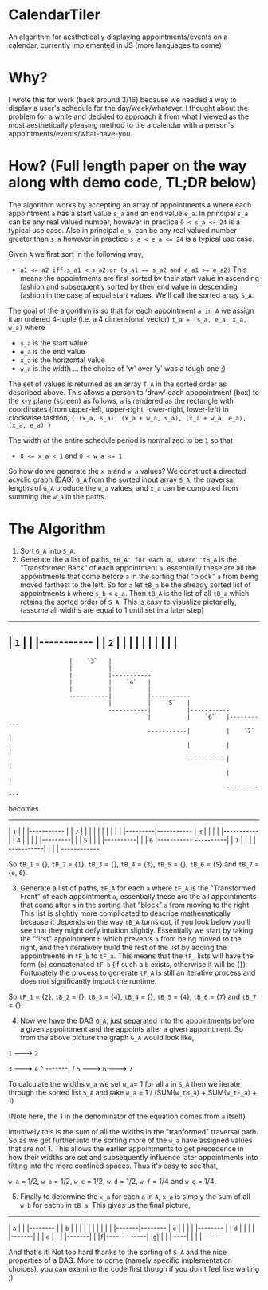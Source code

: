 # CalendarTiler
An algorithm for aesthetically displaying appointments/events on a calendar, currently implemented in JS (more languages to come)

# Why?
I wrote this for work (back around 3/16) because we needed a way to display a user's schedule for the day/week/whatever. I thought about the problem for a while and decided to approach it from what I viewed as the most aesthetically pleasing method to tile a calendar with a person's appointments/events/what-have-you.

# How? (Full length paper on the way along with demo code, TL;DR below)
The algorithm works by accepting an array of appointments `A` where each appointment `a` has a start value `s_a` and an end value `e_a`. In principal `s_a` can be any real valued number, however in practice `0 < s_a <= 24` is a typical use case. Also in principal `e_a`, can be any real valued number greater than `s_a` however in practice `s_a < e_a <= 24` is a typical use case. 

Given `A` we first sort in the following way,
* `a1 <= a2 iff s_a1 < s_a2 or (s_a1 == s_a2 and e_a1 >= e_a2)`
This means the appointments are first sorted by their start value in ascending fashion and subsequently sorted by their end value in descending fashion in the case of equal start values. We'll call the sorted array `S_A`.

The goal of the algorithm is so that for each appointment `a in A` we assign it an ordered 4-tuple (i.e. a 4 dimensional vector) `t_a = (s_a, e_a, x_a, w_a)` where
* `s_a` is the start value
* `e_a` is the end value
* `x_a` is the horizontal value
* `w_a` is the width ... the choice of 'w' over 'y' was a tough one ;)

The set of values is returned as an array `T_A` in the sorted order as described above. This allows a person to 'draw' each apppointment (box) to the x-y plane (screen) as follows, `a` is rendered as the rectangle with coordinates (from upper-left, upper-right, lower-right, lower-left) in clockwise fashion, `{ (x_a, s_a), (x_a + w_a, s_a), (x_a + w_a, e_a), (x_a, e_a) }`

The width of the entire schedule period is normalized to be `1` so that
* `0 <= x_a < 1` and `0 < w_a <= 1`

So how do we generate the `x_a` and `w_a` values? We construct a directed acyclic graph (DAG) `G_A` from the sorted input array `S_A`, the traversal lengths of `G_A` produce the `w_a` values, and `x_a` can be computed from summing the `w_a` in the paths.

# The Algorithm
1. Sort `G_A` into `S_A`.
2. Generate the a list of paths, `tB_A' for each `a`, where 'tB_A` is the "Transformed Back" of each appointment `a`, essentially these are all the appointments that come before `a` in the sorting that "block" `a` from being moved farthest to the left. So for `a` let `tB_a` be the already sorted list of appointments `b` where `s_b` < `e_a`. Then `tB_A` is the list of all `tB_a` which retains the sorted order of `S_A`. This is easy to visualize pictorially, (assume all widths are equal to 1 until set in a later step)

-----------
|   `1`   |
|         |-----------
|         |    `2`   |
|         |          |
|         |          |
|         |          |
---------------------------------
                     |    `3`   |
                     |          |
                     |          |-----------
                     |          |    `4`   |
                     |          |          |
                     -----------|          |-----------
                                |          |    `5`   |
                                -----------|          |-----------
                                           |          |    `6`   |-----------
                                           -----------|          |    `7`   |
                                                      |          |          |
                                                      -----------|          |
                                                                 |          |
                                                                 ------------
becomes

-----------
|   `1`   |
|         |-----------
|         |    `2`   |
|         |          |
|         |          |
|         |          |
|---------|-----------
|   `3`   |
|         |
|         |-----------
|         |    `4`   |
|         |          |
|---------|          |
|   `5`   |          |
|         |----------|
|         |   `6`    |-----------
----------|          |    `7`   |
          |          |          |
          -----------|          |
                     |          |
                     ------------
          
So `tB_1` = {}, `tB_2` = {`1`}, `tB_3` = {}, `tB_4` = {`3`}, `tB_5` = {}, `tB_6` = {`5`} and `tB_7` = {`e`, `6`}.

3. Generate a list of paths, `tF_A` for each `a` where `tF_A` is the "Transformed Front" of each appointment `a`, essentially these are the all appointments that come after `a` in the sorting that "block" `a` from moving to the right. This list is slightly more complicated to describe mathematically because it depends on the way `tB_A` turns out, if you look below you'll see that they might defy intuition slightly. Essentially we start by taking the "first" appointment `b` which prevents `a` from being moved to the right, and then iteratively build the rest of the list by adding the appointments in `tF_b` to `tF_a`. This means that the `tF_` lists will have the form {`b`} concatenated `tF_b` (if such a `b` exists, otherwise it will be {}). Fortunately the process to generate `tF_A` is still an iterative process and does not significantly impact the runtime.

So `tF_1` = {`2`}, `tB_2` = {}, `tB_3` = {`4`}, `tB_4` = {}, `tB_5` = {`4`}, `tB_6` = {`7`} and `tB_7` = {}.

4. Now we have the DAG `G_A`, just separated into the appointments before a given appointment and the appoints after a given appointment. So from the above picture the graph `G_A` would look like,

`1` ---> `2` 

`3` ---> `4`
          ^
   -------|
  /
`5` ---> `6` ---> `7`

To calculate the widths `w_a` we set `w_a`= 1 for all `a` in `S_A` then we iterate through the sorted list `S_A` and take `w_a` = 1 / (SUM(`w_tB_a`) + SUM(`w_tF_a`) + 1)

(Note here, the 1 in the denominator of the equation comes from `a` itself)

Intuitively this is the sum of all the widths in the "tranformed" traversal path. So as we get further into the sorting more of the `w_a` have assigned values that are not 1. This allows the earlier appointments to get precedence in how their widths are set and subsequently influence later appointments into fitting into the more confined spaces. Thus it's easy to see that,

`w_a` = 1/2, `w_b` = 1/2, `w_c` = 1/2, `w_d` = 1/2, `w_f` = 1/4 and `w_g` = 1/4.

5. Finally to determine the `x_a` for each `a` in `A`, `x_a` is simply the sum of all `w_b` for each`b` in `tB_a`. This gives us the final picture,

---------
| `a`   |
|       |--------
|       | `b`   |
|       |       |
|       |       |
|       |       |
|-------|--------
|  `c`  |
|       |
|       |--------
|       |  `d`  |
|       |       |
|-------|       |
|  `e`  |       |
|       |-------|
|       |`f`|----
--------|   |`g`|
        |   |   |
        ----|   |
            |   |
            -----

And that's it! Not too hard thanks to the sorting of `S_A` and the nice properties of a DAG.
More to come (namely specific implementation choices), you can examine the code first though if you don't feel like waiting ;)
